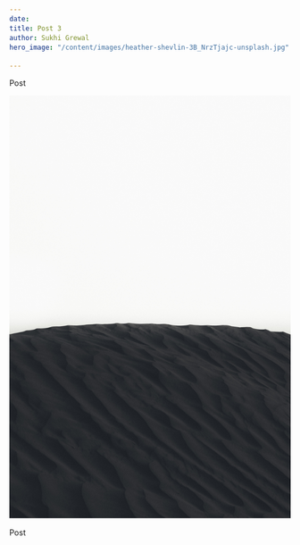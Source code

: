 ```yaml
---
date: 
title: Post 3
author: Sukhi Grewal
hero_image: "/content/images/heather-shevlin-3B_NrzTjajc-unsplash.jpg"

---
```

Post

![](/content/images/kunj-parekh-H69EgivmCjE-unsplash.jpg)

Post